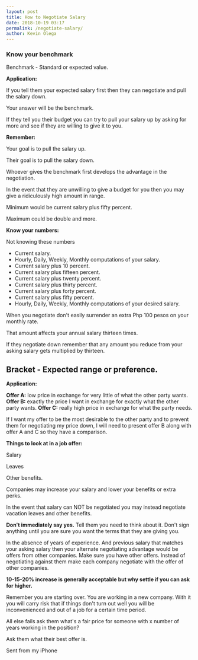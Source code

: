 ```yaml
--- 
layout: post 
title: How to Negotiate Salary
date: 2018-10-19 03:17
permalink: /negotiate-salary/ 
author: Kevin Olega 
--- 
```


### Know your benchmark

Benchmark - Standard or expected value. 

**Application:**

If you tell them your expected salary first then they can negotiate and pull the salary down. 

Your answer will be the benchmark.

If they tell you their budget you  can try to pull your salary up by asking for more and see if they are willing to give it to you. 

**Remember:**

Your goal is to pull the salary up. 

Their goal is to pull the salary down. 

Whoever gives the benchmark first develops the advantage in the negotiation. 

In the event that they are unwilling to give a budget for you then you may give a ridiculously high amount in range. 

Minimum would be current salary plus fifty percent.

Maximum could be double and more. 

**Know your numbers:**

Not knowing these numbers

- Current salary.
- Hourly, Daily, Weekly, Monthly computations of your salary.
- Current salary plus 10 percent. 
- Current salary plus fifteen percent.
- Current salary plus twenty percent. 
- Current salary plus thirty percent.
- Current salary plus forty percent. 
- Current salary plus fifty percent.
- Hourly, Daily, Weekly, Monthly computations of your desired salary.

When you negotiate don't easily surrender an extra Php 100 pesos on your monthly rate. 

That amount affects your annual salary thirteen times. 

If they negotiate down remember that any amount you reduce from your asking salary gets multiplied by thirteen. 

## Bracket - Expected range or preference. 

**Application:**

**Offer A:** low price in exchange for very little of what the other party wants. 
**Offer B:** exactly the price I want in exchange for exactly what the other party wants. 
**Offer C:** really high price in exchange for what the party needs. 

If I want my offer to be the most desirable to the other party and to prevent them for negotiating my price down, I will need to present offer B along with offer A and C so they have a comparison. 


**Things to look at in a job offer:**

Salary

Leaves 

Other benefits. 

Companies may increase your salary and lower your benefits or extra perks. 

In the event that salary can NOT be negotiated you may instead negotiate vacation leaves and other benefits. 

**Don't immediately say yes.** Tell them you need to think about it. Don't sign anything until you are sure you want the terms that they are giving you. 

In the absence of years of experience. And previous salary that matches your asking salary then your alternate negotiating advantage would be offers from other companies. Make sure you have other offers. Instead of negotiating against them make each company negotiate with the offer of other companies. 

**10-15-20% increase is generally acceptable but why settle if you can ask for higher.** 

Remember you are starting over. You are working in a new company. With it you will carry risk that if things don't turn out well you will be inconvenienced and out of a job for a certain time period. 

All else fails ask them what's a fair price for someone with x number of years working in the position? 

Ask them what their best offer is. 


Sent from my iPhone